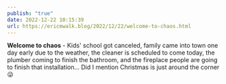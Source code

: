 ```yaml
---
publish: "true"
date: 2022-12-22 10:15:39
url: https://ericmwalk.blog/2022/12/22/welcome-to-chaos.html
---
```


**Welcome to chaos** - Kids' school got canceled, family came into town one day early due to the weather, the cleaner is scheduled to come today, the plumber coming to finish the bathroom, and the fireplace people are going to finish that installation... Did I mention Christmas is just around the corner 😜